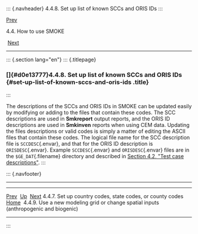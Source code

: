 ::: {.navheader}
4.4.8. Set up list of known SCCs and ORIS IDs
:::

[Prev](ch04s04s07.html) 

4.4. How to use SMOKE

 [Next](ch04s04s09.html)

------------------------------------------------------------------------

::: {.section lang="en"}
::: {.titlepage}
<div>

<div>

### []{#d0e13777}4.4.8. Set up list of known SCCs and ORIS IDs {#set-up-list-of-known-sccs-and-oris-ids .title}

</div>

</div>
:::

The descriptions of the SCCs and ORIS IDs in SMOKE can be updated easily
by modifying or adding to the files that contain these codes. The SCC
descriptions are used in **Smkreport** output reports, and the ORIS ID
descriptions are used in **Smkinven** reports when using CEM data.
Updating the files descriptions or valid codes is simply a matter of
editing the ASCII files that contain these codes. The logical file name
for the SCC description file is `SCCDESC`{.envar}, and that for the ORIS
ID description is `ORISDESC`{.envar}. Example `SCCDESC`{.envar} and
`ORISDESC`{.envar} files are in the `$GE_DAT`{.filename} directory and
described in [Section 4.2, "Test case
descriptions"](ch04s02.html "4.2. Test case descriptions").
:::

::: {.navfooter}

------------------------------------------------------------------------

  ------------------------------------------------------------ -------------------- ---------------------------------------------------------------------------------------
  [Prev](ch04s04s07.html)                                       [Up](ch04s04.html)                                                                  [Next](ch04s04s09.html)
  4.4.7. Set up country codes, state codes, or county codes     [Home](index.html)     4.4.9. Use a new modeling grid or change spatial inputs (anthropogenic and biogenic)
  ------------------------------------------------------------ -------------------- ---------------------------------------------------------------------------------------
:::
